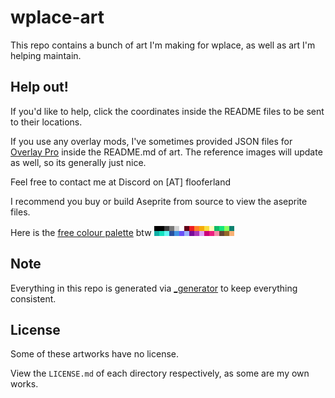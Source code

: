 # wplace-art
This repo contains a bunch of art I'm making for wplace,
as well as art I'm helping maintain.

## Help out!
If you'd like to help, click the coordinates inside the README files to be sent to their locations.

If you use any overlay mods, I've sometimes provided JSON files for [Overlay Pro](https://greasyfork.org/en/scripts/545041-wplace-overlay-pro) inside the README.md of art.
The reference images will update as well, so its generally just nice.

Feel free to contact me at Discord on \[AT\] flooferland

I recommend you buy or build Aseprite from source to view the aseprite files.

Here is the [free colour palette](./wplace_free_palette.png) btw
<img src="./wplace_free_palette.png" alt="free palette" height="16px" style="image-rendering: pixelated;" />

## Note
Everything in this repo is generated via [_generator](./_generator) to keep everything consistent.

## License
Some of these artworks have no license.

View the `LICENSE.md` of each directory respectively, as some are my own works.


